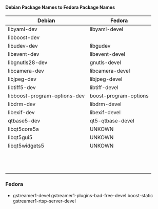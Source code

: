 #### Debian Package Names to Fedora Package Names

| Debian         |    Fedora      |
| ---------------| ---------------|
| libyaml-dev    | libyaml-devel  |
| libboost-dev   |                |
| libudev-dev    | libgudev       |
| libevent-dev   | libevent-devel |
| libgnutls28-dev| gnutls-devel   |
| libcamera-dev  | libcamera-devel|
| libjpeg-dev    | libjpeg-devel  |
| libtiff5-dev   | libtiff-devel  |
| libboost-program-options-dev | boost-program-options|
| libdrm-dev     | libdrm-devel|
| libexif-dev    | libexif-devel|
| qtbase5-dev    | qt5-qtbase-devel|
| libqt5core5a   | UNKOWN        |
| libqt5gui5     | UNKOWN        |
| libqt5widgets5 | UNKOWN        |
|                |               |
|                |               |
|                |               |
|                |               |
|                |               |
|                |               |
|                |               |
|                |               |
|                |               |
|                |               |
|                |               |
|                |               |

### Fedora

* gstreamer1-devel gstreamer1-plugins-bad-free-devel
boost-static gstreamer1-rtsp-server-devel
